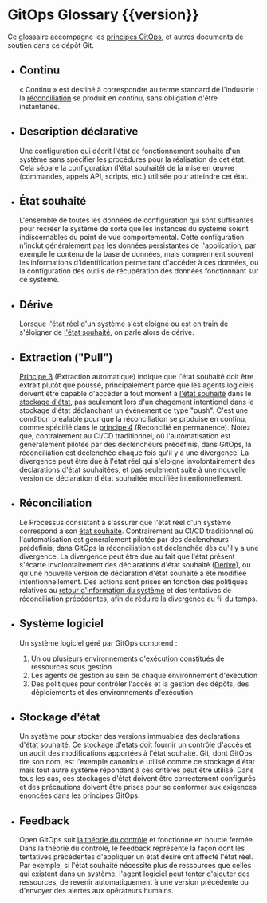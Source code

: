 # GitOps Glossary {{version}}

Ce glossaire accompagne les [principes GitOps](./PRINCIPLES_fr.md), et autres documents de soutien dans ce dépôt Git.

- ## Continu

    « Continu » est destiné à correspondre au terme standard de l'industrie : la [réconciliation](#réconciliation) se produit en continu, sans obligation d'être instantanée.

- ## Description déclarative

    Une configuration qui décrit l'état de fonctionnement souhaité d'un système sans spécifier les procédures pour la réalisation de cet état. Cela sépare la configuration (l'état souhaité) de la mise en œuvre (commandes, appels API, scripts, etc.) utilisée pour atteindre cet état.

- ## État souhaité

    L'ensemble de toutes les données de configuration qui sont suffisantes pour recréer le système de sorte que les instances du système soient indiscernables du point de vue comportemental.
    Cette configuration n'inclut généralement pas les données persistantes de l'application, par exemple le contenu de la base de données, mais comprennent souvent les informations d'identification permettant d'accéder à ces données, ou la configuration des outils de récupération des données fonctionnant sur ce système.

- ## Dérive

    Lorsque l'état réel d'un système s'est éloigné ou est en train de s'éloigner de [l'état souhaité](#état-souhaité), on parle alors de dérive.

- ## Extraction ("Pull")

    [Principe 3](./PRINCIPLES_fr.md) (Extraction automatique) indique que l'état souhaité doit être extrait plutôt que poussé, principalement parce que les agents logiciels doivent être capable d'accéder à tout moment à [l'état souhaité](#état-souhaité) dans le [stockage d'état](#stockage-détat), pas seulement lors d'un chagement intentionel dans le stockage d'état déclanchant un évėnement de type "push". C'est une condition préalable pour que la réconciliation se produise en continu, comme spécifié dans le [principe 4](./PRINCIPLES_fr.md) (Reconcilié en permanence). Notez que, contrairement au CI/CD traditionnel, où l'automatisation est généralement pilotée par des déclencheurs prédéfinis, dans GitOps, la réconciliation est déclenchée chaque fois qu'il y a une divergence. La divergence peut être due à l'état réel qui s'éloigne involontairement des déclarations d'état souhaitées, et pas seulement suite à une nouvelle version de déclaration d'état souhaitée modifiée intentionnellement.

- ## Réconciliation

    Le Processus consistant à s'assurer que l'état réel d'un système correspond à son [état souhaité](#état-souhaité).
    Contrairement au CI/CD traditionnel où l'automatisation est généralement pilotée par des déclencheurs prédéfinis, dans GitOps la réconciliation est déclenchée dès qu'il y a une divergence. La divergence peut être due au fait que l'état présent s'écarte involontairement des déclarations d'état souhaité ([Dérive](#dérive)), ou qu'une nouvelle version de déclaration d'état souhaité a été modifiée intentionnellement.
    Des actions sont prises en fonction des politiques relatives au [retour d'information du système](#feedback) et des tentatives de réconciliation précédentes, afin de réduire la divergence au fil du temps.

- ## Système logiciel

    Un système logiciel géré par GitOps comprend :

    1. Un ou plusieurs environnements d'exécution constitués de ressources sous gestion
    2. Les agents de gestion au sein de chaque environnement d'exécution
    3. Des politiques pour contrôler l'accès et la gestion des dépôts, des déploiements et des environnements d'exécution

- ## Stockage d'état

    Un système pour stocker des versions immuables des déclarations [d'état souhaité](#état-souhaité). Ce stockage d'états doit fournir un contrôle d'accès et un audit des modifications apportées à l'état souhaité. Git, dont GitOps tire son nom, est l'exemple canonique utilisé comme ce stockage d'état mais tout autre système répondant à ces critères peut être utilisé. Dans tous les cas, ces stockages d'état doivent être correctement configurés et des précautions doivent être prises pour se conformer aux exigences énoncées dans les principes GitOps.

- ## Feedback

    Open GitOps suit [la théorie du contrôle](https://fr.wikipedia.org/wiki/Th%C3%A9orie_du_contr%C3%B4le) et fonctionne en boucle fermée. Dans la théorie du contrôle, le feedback représente la façon dont les tentatives précédentes d'appliquer un état désiré ont affecté l'état réel. Par exemple, si l'état souhaité nécessite plus de ressources que celles qui existent dans un système, l'agent logiciel peut tenter d'ajouter des ressources, de revenir automatiquement à une version précédente ou d'envoyer des alertes aux opérateurs humains.
